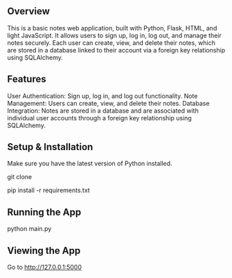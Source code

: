 ## Overview

This is a basic notes web application, built with Python, Flask, HTML, and light JavaScript. It allows users to sign up, log in, log out, and manage their notes securely. Each user can create, view, and delete their notes, which are stored in a database linked to their account via a foreign key relationship using SQLAlchemy.

## Features

User Authentication: Sign up, log in, and log out functionality.
Note Management: Users can create, view, and delete their notes.
Database Integration: Notes are stored in a database and are associated with individual user accounts through a foreign key relationship using SQLAlchemy.

## Setup & Installation

Make sure you have the latest version of Python installed.

git clone <repo-url>

pip install -r requirements.txt

## Running the App

python main.py

## Viewing the App

Go to http://127.0.0.1:5000
